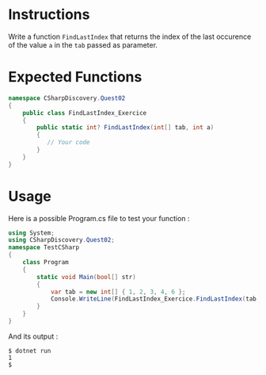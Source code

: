 # Instructions

Write a function `FindLastIndex` that returns the index of the last occurence of the value `a` in the `tab` passed as parameter.

# Expected Functions

```C#
namespace CSharpDiscovery.Quest02
{
    public class FindLastIndex_Exercice
    {
        public static int? FindLastIndex(int[] tab, int a)
        {
           // Your code
        }
    }
}
```

# Usage

Here is a possible Program.cs file to test your function :

```C#
using System;
using CSharpDiscovery.Quest02;
namespace TestCSharp
{
    class Program
    {
        static void Main(bool[] str)
        {
            var tab = new int[] { 1, 2, 3, 4, 6 };
            Console.WriteLine(FindLastIndex_Exercice.FindLastIndex(tab, 2));
        }
    }
}
```

And its output :

```
$ dotnet run
1
$
```
